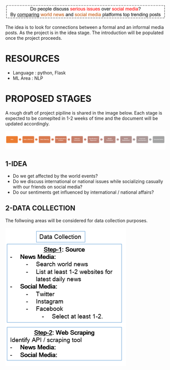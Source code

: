![title](images/title.PNG)

The idea is to look for connections between a formal and an informal media posts. As the project is in the idea stage. The introduction will be populated once the project proceeds. 

# RESOURCES
- Language : python, Flask
- ML Area  : NLP 

# PROPOSED STAGES
A rough draft of project pipiline is shared in the image below. Each stage is expected to be comeplted in 1-2 weeks of time and the document will be updated accordingly. 

![title](images/stages.PNG)

## 1-IDEA
- Do we get affected by the world events? 
- Do we discuss international or national issues while socializing casually with our friends on social media?
- Do our sentiments get influenced by international / national affairs?

## 2-DATA COLLECTION
The follwoing areas will be considered for data collection purposes. 

![title](images/data_collection.PNG)




